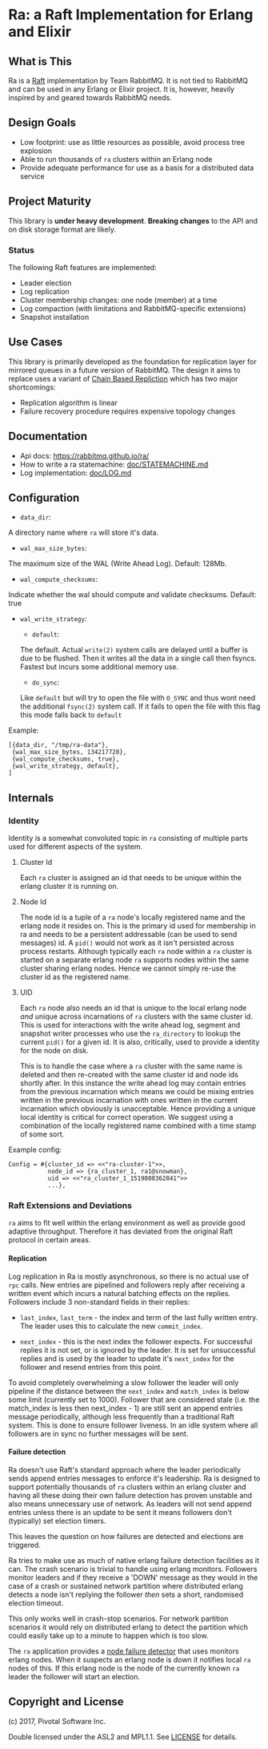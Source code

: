 # Ra: a Raft Implementation for Erlang and Elixir

## What is This

Ra is a [Raft](https://ramcloud.stanford.edu/~ongaro/thesis.pdf) implementation
by Team RabbitMQ. It is not tied to RabbitMQ and can be used in any Erlang or Elixir
project. It is, however, heavily inspired by and geared towards RabbitMQ needs.


## Design Goals

 * Low footprint: use as little resources as possible, avoid process tree explosion
 * Able to run thousands of `ra` clusters within an Erlang node
 * Provide adequate performance for use as a basis for a distributed data service


## Project Maturity

This library is **under heavy development**. **Breaking changes** to the API and on disk storage format
are likely.

### Status

The following Raft features are implemented:

 * Leader election
 * Log replication
 * Cluster membership changes: one node (member) at a time
 * Log compaction (with limitations and RabbitMQ-specific extensions)
 * Snapshot installation


## Use Cases

This library is primarily developed as the foundation for replication layer for
mirrored queues in a future version of RabbitMQ. The design it aims to replace uses
a variant of [Chain Based Repliction](https://www.cs.cornell.edu/home/rvr/papers/OSDI04.pdf)
which has two major shortcomings:

 * Replication algorithm is linear
 * Failure recovery procedure requires expensive topology changes

## Documentation

* Api docs: https://rabbitmq.github.io/ra/
* How to write a ra statemachine: [doc/STATEMACHINE.md](doc/STATEMACHINE.md)
* Log implementation: [doc/LOG.md](doc/LOG.md)

## Configuration

* `data_dir`:

A directory name where `ra` will store it's data.

* `wal_max_size_bytes`:

The maximum size of the WAL (Write Ahead Log). Default: 128Mb.

* `wal_compute_checksums`:

Indicate whether the wal should compute and validate checksums. Default: true

* `wal_write_strategy`:
    - `default`:

    The default. Actual `write(2)` system calls are delayed until a buffer is
    due to be
    flushed. Then it writes all the data in a single call then fsyncs. Fastest but
    incurs some additional memory use.

    - `do_sync`:

    Like `default` but will try to open the file with `O_SYNC` and thus wont
    need the additional `fsync(2)` system call. If it fails to open the file with this
    flag this mode falls back to `default`



Example:

```
[{data_dir, "/tmp/ra-data"},
 {wal_max_size_bytes, 134217728},
 {wal_compute_checksums, true},
 {wal_write_strategy, default},
]
```

## Internals

### Identity

Identity is a somewhat convoluted topic in `ra` consisting of multiple parts used for different aspects of the system.

1. Cluster Id

    Each `ra` cluster is assigned an id that needs to be unique within the erlang cluster it is running on.

2. Node Id

    The node id is a tuple of a `ra` node's locally registered name and the erlang node it resides on. This is the primary id used for membership in ra and needs to be a persistent addressable (can be used to send messages) id. A `pid()` would not work as it isn't persisted across process restarts. Although typically each `ra` node within a `ra` cluster is started on a separate erlang node `ra` supports nodes within the same cluster sharing erlang nodes. Hence we cannot simply re-use the cluster id as the registered name.

3. UID

    Each `ra` node also needs an id that is unique to the local erlang node _and_ unique across incarnations of `ra` clusters with the same cluster id. This is used for interactions with the write ahead log, segment and snapshot writer processes who use the `ra_directory` to lookup the current `pid()` for a given id. It is also, critically, used to provide a identity for the node on disk.

    This is to handle the case where a `ra` cluster with the same name is deleted and then re-created with the same cluster id and node ids shortly after. In this instance the write ahead log may contain entries from the previous incarnation which means we could be mixing entries written in the previous incarnation with ones written in the current incarnation which obviously is unacceptable. Hence providing a unique local identity is critical for correct operation. We suggest using a combination of the locally registered name combined with a time stamp of some sort.


Example config:


```
Config = #{cluster_id => <<"ra-cluster-1">>,
           node_id => {ra_cluster_1, ra1@snowman},
           uid => <<"ra_cluster_1_1519808362841">>
           ...},

```

### Raft Extensions and Deviations

`ra` aims to fit well within the erlang environment as well as provide good adaptive throughput. Therefore it has deviated from the original Raft protocol in certain areas.

#### Replication

Log replication in Ra is mostly asynchronous, so there is no actual use of `rpc` calls.
New entries are pipelined and followers reply after receiving a written event which incurs a natural batching effects on the replies. Followers include 3 non-standard fields in their replies:

* `last_index`, `last_term` - the index and term of the last fully written entry. The leader uses this to calculate the new `commit_index`.

* `next_index` - this is the next index the follower expects. For successful replies it is not set, or is ignored by the leader. It is set for unsuccessful replies and is used by the leader to update it's `next_index` for the follower and resend entries from this point.

To avoid completely overwhelming a slow follower the leader will only pipeline if the distance between the `next_index` and `match_index` is below some limit (currently set to 1000). Follower that are considered stale (i.e. the match_index is less then next_index - 1) are still sent an append entries message periodically, although less frequently than a traditional Raft system. This is done to ensure follower liveness. In an idle system where all followers are in sync no further messages will be sent.


#### Failure detection

Ra doesn't use Raft's standard approach where the leader periodically sends append entries messages to enforce it's leadership. Ra is designed to support potentially thousands of `ra` clusters within an erlang cluster and having all these doing their own failure detection has proven unstable and also means unnecessary use of network. As leaders will not send append entries unless there is an update to be sent it means followers don't (typically) set election timers.

This leaves the question on how failures are detected and elections are triggered.

Ra tries to make use as much of native erlang failure detection facilities as it can. The crash scenario is trivial to handle using erlang monitors. Followers monitor leaders and if they receive a 'DOWN' message as they would in the case of a crash or sustained network partition where distributed erlang detects a node isn't replying the follower _then_ sets a short, randomised election timeout.

This only works well in crash-stop scenarios. For network partition scenarios it would rely on distributed erlang to detect the partition which could easily take up to a minute to happen which is too slow.

The `ra` application provides a [node failure detector](https://github.com/rabbitmq/aten) that uses monitors erlang nodes. When it suspects an erlang node is down it notifies local `ra` nodes of this. If this erlang node is the node of the currently known `ra` leader the follower will start an election.


## Copyright and License

(c) 2017, Pivotal Software Inc.

Double licensed under the ASL2 and MPL1.1.
See [LICENSE](./LICENSE) for details.
